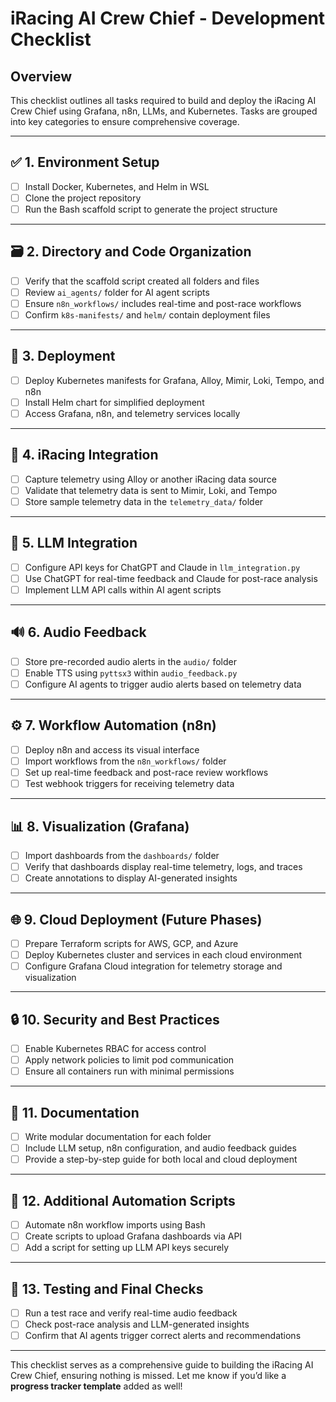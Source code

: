 # iRacing AI Crew Chief - Development Checklist

## Overview
This checklist outlines all tasks required to build and deploy the iRacing AI Crew Chief using Grafana, n8n, LLMs, and Kubernetes. Tasks are grouped into key categories to ensure comprehensive coverage.

---

## ✅ 1. Environment Setup
- [ ] Install Docker, Kubernetes, and Helm in WSL
- [ ] Clone the project repository
- [ ] Run the Bash scaffold script to generate the project structure

---

## 🗃️ 2. Directory and Code Organization
- [ ] Verify that the scaffold script created all folders and files
- [ ] Review `ai_agents/` folder for AI agent scripts
- [ ] Ensure `n8n_workflows/` includes real-time and post-race workflows
- [ ] Confirm `k8s-manifests/` and `helm/` contain deployment files

---

## 🚀 3. Deployment
- [ ] Deploy Kubernetes manifests for Grafana, Alloy, Mimir, Loki, Tempo, and n8n
- [ ] Install Helm chart for simplified deployment
- [ ] Access Grafana, n8n, and telemetry services locally

---

## 📡 4. iRacing Integration
- [ ] Capture telemetry using Alloy or another iRacing data source
- [ ] Validate that telemetry data is sent to Mimir, Loki, and Tempo
- [ ] Store sample telemetry data in the `telemetry_data/` folder

---

## 💬 5. LLM Integration
- [ ] Configure API keys for ChatGPT and Claude in `llm_integration.py`
- [ ] Use ChatGPT for real-time feedback and Claude for post-race analysis
- [ ] Implement LLM API calls within AI agent scripts

---

## 🔊 6. Audio Feedback
- [ ] Store pre-recorded audio alerts in the `audio/` folder
- [ ] Enable TTS using `pyttsx3` within `audio_feedback.py`
- [ ] Configure AI agents to trigger audio alerts based on telemetry data

---

## ⚙️ 7. Workflow Automation (n8n)
- [ ] Deploy n8n and access its visual interface
- [ ] Import workflows from the `n8n_workflows/` folder
- [ ] Set up real-time feedback and post-race review workflows
- [ ] Test webhook triggers for receiving telemetry data

---

## 📊 8. Visualization (Grafana)
- [ ] Import dashboards from the `dashboards/` folder
- [ ] Verify that dashboards display real-time telemetry, logs, and traces
- [ ] Create annotations to display AI-generated insights

---

## 🌐 9. Cloud Deployment (Future Phases)
- [ ] Prepare Terraform scripts for AWS, GCP, and Azure
- [ ] Deploy Kubernetes cluster and services in each cloud environment
- [ ] Configure Grafana Cloud integration for telemetry storage and visualization

---

## 🔒 10. Security and Best Practices
- [ ] Enable Kubernetes RBAC for access control
- [ ] Apply network policies to limit pod communication
- [ ] Ensure all containers run with minimal permissions

---

## 📝 11. Documentation
- [ ] Write modular documentation for each folder
- [ ] Include LLM setup, n8n configuration, and audio feedback guides
- [ ] Provide a step-by-step guide for both local and cloud deployment

---

## 🧩 12. Additional Automation Scripts
- [ ] Automate n8n workflow imports using Bash
- [ ] Create scripts to upload Grafana dashboards via API
- [ ] Add a script for setting up LLM API keys securely

---

## 🏁 13. Testing and Final Checks
- [ ] Run a test race and verify real-time audio feedback
- [ ] Check post-race analysis and LLM-generated insights
- [ ] Confirm that AI agents trigger correct alerts and recommendations

---

This checklist serves as a comprehensive guide to building the iRacing AI Crew Chief, ensuring nothing is missed. Let me know if you’d like a **progress tracker template** added as well!
